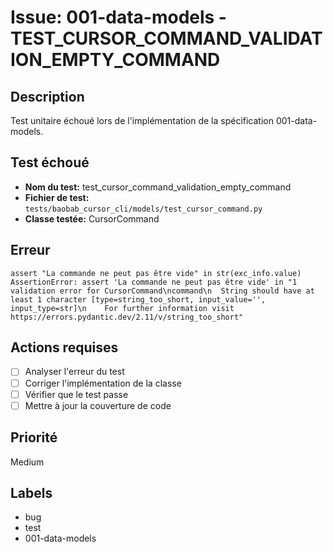 # Issue: 001-data-models - TEST_CURSOR_COMMAND_VALIDATION_EMPTY_COMMAND

## Description
Test unitaire échoué lors de l'implémentation de la spécification 001-data-models.

## Test échoué
- **Nom du test:** test_cursor_command_validation_empty_command
- **Fichier de test:** `tests/baobab_cursor_cli/models/test_cursor_command.py`
- **Classe testée:** CursorCommand

## Erreur
```
assert "La commande ne peut pas être vide" in str(exc_info.value)
AssertionError: assert 'La commande ne peut pas être vide' in "1 validation error for CursorCommand\ncommand\n  String should have at least 1 character [type=string_too_short, input_value='', input_type=str]\n    For further information visit https://errors.pydantic.dev/2.11/v/string_too_short"
```

## Actions requises
- [ ] Analyser l'erreur du test
- [ ] Corriger l'implémentation de la classe
- [ ] Vérifier que le test passe
- [ ] Mettre à jour la couverture de code

## Priorité
Medium

## Labels
- bug
- test
- 001-data-models
